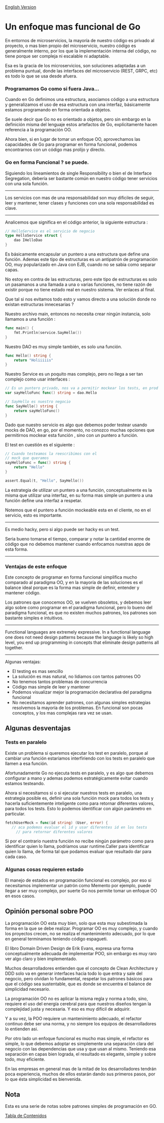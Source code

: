 <!-- cSpell:language es -->

[English Version](README_en.md)

# Un enfoque mas funcional de Go

En entornos de microservicios, la mayoría de nuestro código es privado al proyecto, o mas bien propio del microservicio, nuestro código es generalmente interno, por los que la implementación interna del código, no tiene porque ser compleja ni escalable ni adaptable.

Esa es la gracia de los microservicios, son soluciones adaptadas a un problema puntual, donde las interfaces del microservicio (REST, GRPC, etc) es todo lo que se usa desde afuera.

### Programamos Go como si fuera Java...

Cuando en Go definimos una estructura, asociamos código a una estructura y generalizamos el uso de esa estructura con una interfaz, básicamente estamos programando en forma orientada a objetos.

Se suele decir que Go no es orientado a objetos, pero sin embargo en la definición misma del lenguaje estos artefactos de Go, explícitamente hacen referencia a la programación OO.

Ahora bien, si en lugar de tomar un enfoque OO, aprovechamos las capacidades de Go para programar en forma funcional, podemos encontrarnos con un código mas prolijo y directo.

### Go en forma Funcional ? se puede.

Siguiendo los lineamientos de single Responsibility o bien el de Interface Segregation, debería ser bastante común en nuestro código tener servicios con una sola función.

---

Los servicios con mas de una responsabilidad son muy dificiles de seguir, leer y mantener, tener clases y funciones con una sola responsabilidad es clave.

---

Analicemos que significa en el código anterior, la siguiente estructura :

```go
// HelloService es el servicio de negocio
type HelloService struct {
	dao IHelloDao
}
```

Es básicamente encapsular un puntero a una estructura que define una función. Ademas este tipo de estructuras es un antipatrón de programación OO, muy popularizado en Java con EJB, cuando no se sabia como separar capas.

No estoy en contra de las estructuras, pero este tipo de estructuras es solo un pasamanos a una llamada a una o varias funciones, no tiene razón de existir porque no tiene estado real en nuestro sistema. Ver enlaces al final.

Que tal si nos evitamos todo esto y vamos directo a una solución donde no existan estructuras innecesarias ?

Nuestro archivo main, entonces no necesita crear ningún instancia, solo llamamos a una función :

```go
func main() {
	fmt.Println(service.SayHello())
}
```

Nuestro DAO es muy simple también, es solo una función.

```go
func Hello() string {
	return "Holiiiiis"
}
```

Nuestro Service es un poquito mas complejo, pero no llega a ser tan complejo como usar interfaces :

```go
// Es un puntero privado, nos va a permitir mockear los tests, en prod no hay diferencia.
var sayHelloFunc func() string = dao.Hello

// SayHello es nuestro negocio
func SayHello() string {
	return sayHelloFunc()
}
```

Dado que nuestro servicio es algo que debemos poder testear usando mocks de DAO, en go, por el momento, no conozco muchas opciones que permitirnos mockear esta función , sino con un puntero a función.

El test en cuestión es el siguiente :

```go
// Cuando testeamos la reescribimos con el
// mock que queramos
sayHelloFunc = func() string {
	return "Hello"
}

assert.Equal(t, "Hello", SayHello())
```

La estrategia de utilizar un puntero a una función, conceptualmente es la misma que utilizar una interfaz, en su forma mas simple un puntero a una función define una interfaz a respetar.

Notemos que el puntero a función mockeable esta en el cliente, no en el servicio, esto es importante.

---

Es medio hacky, pero si algo puede ser hacky es un test.

Seria bueno tomarse el tiempo, comparar y notar la cantidad enorme de código que no debemos mantener cuando enfocamos nuestras apps de esta forma.

---

### Ventajas de este enfoque

Este concepto de programar en forma funcional simplifica mucho comparado al paradigma OO, y en la mayoría de las soluciones es el balance ideal porque es la forma mas simple de definir, entender y mantener código.

Los patrones que conocemos OO, se vuelven obsoletos, y debemos leer algo sobre como programar en el paradigma funcional, pero lo bueno del paradigma funcional, es que no existen muchos patrones, los patrones son bastante simples e intuitivos.

---

Functional languages are extremely expressive. In a functional language one does not need design patterns because the language is likely so high level, you end up programming in concepts that eliminate design patterns all together.

---

Algunas ventajas:

- El testing es mas sencillo
- La solución es mas natural, no lidiamos con tantos patrones OO
- No tenemos tantos problemas de concurrencia
- Código mas simple de leer y mantener
- Podemos visualizar mejor la programación declarativa del paradigma funcional
- No necesitamos aprender patrones, con algunas simples estrategias resolvemos la mayoría de los problemas. En funcional son pocas conceptos, y los mas complejas rara vez se usan.

## Algunas desventajas

### Tests en paralelo

Existe un problema si queremos ejecutar los test en paralelo, porque al cambiar una función estaríamos interfiriendo con los tests en paralelo que llamen a esa función.

Afortunadamente Go no ejecuta tests en paralelo, y es algo que debemos configurar a mano y ademas podemos estratégicamente evitar cuando estamos testeando.

Ahora si necesitamos si o si ejecutar nuestros tests en paralelo, una estrategia posible es, definir una sola función mock para todos los tests y hacerla suficientemente inteligente como para retornar diferentes valores, para todos los tests.
Esto lo podemos identificar con algún parámetro en particular.

```go
fetchUserMock = func(id string) (User, error) {
   // aca podemos evaluar el id y usar diferentes id en los tests
	 // para retornar diferentes valores

```

Si por el contrario nuestra función no recibe ningún parámetro como para identificar quien lo llama, podríamos usar runtime.Caller para identificar quien lo llama, de forma tal que podamos evaluar que resultado dar para cada caso.

### Algunas cosas requieren estado

El manejo de estados en programación funcional es complejo, por eso si necesitamos implementar un patrón como Memento por ejemplo, puede llegar a ser muy complejo, por suerte Go nos permite tomar un enfoque OO en esos casos.

## Opinión personal sobre POO

La programación OO esta muy bien, solo que esta muy subestimada la forma en la que se debe realizar. Programar OO es muy complejo, y cuando los proyectos crecen, no se realiza el mantenimiento adecuado, por lo que en general terminamos teniendo código espagueti.

El libro Domain Driven Design de Erik Evans, expresa una forma conceptualmente adecuada de implementar POO, sin embargo es muy raro ver algo claro y bien implementado.

Muchos desarrolladores entienden que el concepto de Clean Architecture y DDD solo va en generar interfaces hacia todo lo que entra y sale del negocio, pero olvidan lo fundamental, respetar los patrones básicos para que el código sea sustentable, que es donde se encuentra el balance de simplicidad necesario.

La programación OO no es aplicar la misma regla y norma a todo, sino, requiere el uso del energía cerebral para que nuestros diseños tengan la complejidad justa y necesaria. Y eso es muy difícil de adquirir.

Y a su vez, la POO requiere un mantenimiento adecuado, el refactor continuo debe ser una norma, y no siempre los equipos de desarrolladores lo entienden asi.

Por otro lado un enfoque funcional es mucho mas simple, el refactor es simple, lo que debemos adoptar es simplemente una separación clara del negocio con las dependencias que usa y que usan al mismo. Teniendo esa separación en capas bien lograda, el resultado es elegante, simple y sobre todo, muy eficiente.

En las empresas en general mas de la mitad de los desarrolladores tendrán poca experiencia, muchos de ellos estarán dando sus primeros pasos, por lo que ésta simplicidad es bienvenida.

## Nota

Esta es una serie de notas sobre patrones simples de programación en GO.

[Tabla de Contenidos](../README.md)
